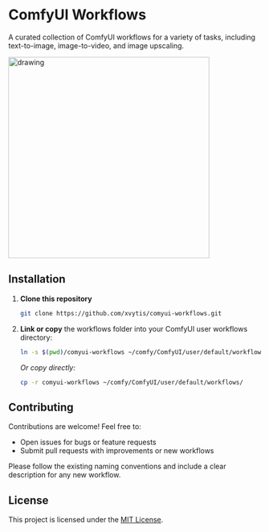 # ComfyUI Workflows

A curated collection of ComfyUI workflows for a variety of tasks, including text-to-image, image-to-video, and image upscaling.

<img src="https://github.com/user-attachments/assets/134f18ab-8ab0-454a-acf4-95a930f75a3b" alt="drawing" width="400"/>

## Installation

1. **Clone this repository**

   ```bash
   git clone https://github.com/xvytis/comyui-workflows.git
   ```
2. **Link or copy** the workflows folder into your ComfyUI user workflows directory:

   ```bash
   ln -s $(pwd)/comyui-workflows ~/comfy/ComfyUI/user/default/workflows/comyui-workflows
   ```

   *Or copy directly:*

   ```bash
   cp -r comyui-workflows ~/comfy/ComfyUI/user/default/workflows/
   ```

## Contributing

Contributions are welcome! Feel free to:

* Open issues for bugs or feature requests
* Submit pull requests with improvements or new workflows

Please follow the existing naming conventions and include a clear description for any new workflow.

## License

This project is licensed under the [MIT License](LICENSE).
